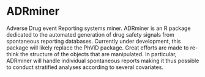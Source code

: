 ADRminer
========
Adverse Drug event Reporting systems miner. ADRminer is an R package dedicated to the automated generation of drug safety signals from spontaneous reporting databases. Currently under development, this package will likely replace the PhViD package. Great efforts are made to re-think the structure of the objects that are manipulated. 
In particular, ADRminer will handle individual spontaneous reports making it thus possible to conduct stratified analyses according to several covariates.

